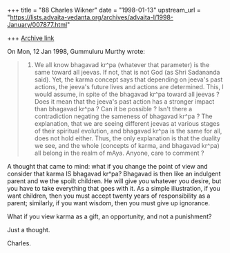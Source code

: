 +++
title = "88 Charles Wikner"
date = "1998-01-13"
upstream_url = "https://lists.advaita-vedanta.org/archives/advaita-l/1998-January/007877.html"

+++
[Archive link](https://lists.advaita-vedanta.org/archives/advaita-l/1998-January/007877.html)

On Mon, 12 Jan 1998, Gummuluru Murthy wrote:

> 1. We all know bhagavad kr^pa (whatever that parameter) is the same toward
>    all jeevas. If not, that is not God (as Shri Sadananda said). Yet, the
>    karma concept says that depending on jeeva's past actions, the jeeva's
>    future lives and actions are determined. This, I would assume, in spite
>    of the bhagavad kr^pa toward all jeevas ? Does it mean that the jeeva's
>    past action has a stronger impact than bhagavad kr^pa ? Can it be
>    possible ? Isn't there a contradiction negating the sameness of
>    bhagavad kr^pa ? The explanation, that we are seeing different jeevas
>    at various stages of their spiritual evolution, and bhagavad kr^pa is
>    the same for all, does not hold either. Thus, the only explanation is
>    that the duality we see, and the whole (concepts of karma, and
>    bhagavad kr^pa) all belong in the realm of mAya. Anyone, care to
>    comment ?

A thought that came to mind:  what if you change the point of view
and consider that karma IS bhagavad kr^pa?   Bhagavad is then like
an indulgent parent and we the spoilt children.  He will give you
whatever you desire, but you have to take everything that goes with
it.  As a simple illustration, if you want children, then you must
accept twenty years of responsibility as a parent; similarly, if you
want wisdom, then you must give up ignorance.

What if you view karma as a gift, an opportunity, and not a punishment?

Just a thought.

Charles.

